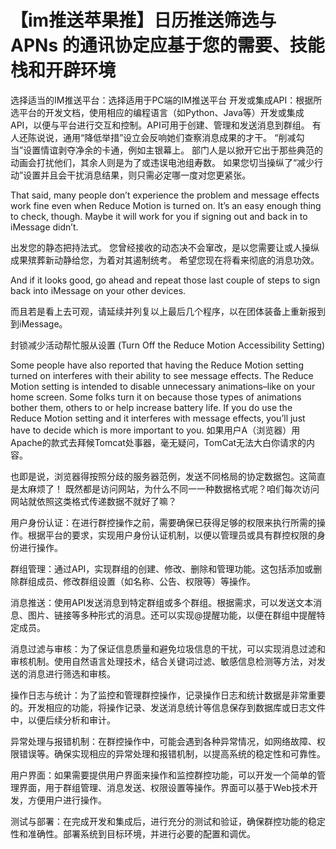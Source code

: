 # 【im推送苹果推】日历推送筛选与 APNs 的通讯协定应基于您的需要、技能栈和开辟环境

选择适当的IM推送平台：选择适用于PC端的IM推送平台
开发或集成API：根据所选平台的开发文档，使用相应的编程语言（如Python、Java等）开发或集成API，以便与平台进行交互和控制。API可用于创建、管理和发送消息到群组。
有人还陈说说，通用“降低举措”设立会反响她们查察消息成果的才干。 “削减勾当”设置情谊剥夺净余的卡通，例如主银幕上。 部门人是以掀开它出于那些典范的动画会打扰他们，其余人则是为了或违误电池组寿数。 如果您切当操纵了“减少行动”设置并且会干扰消息结果，则只需必定哪一度对您更紧张。



That said, many people don’t experience the problem and message effects work fine even when Reduce Motion is turned on. It’s an easy enough thing to check, though. Maybe it will work for you if signing out and back in to iMessage didn’t.



出发您的静态把持法式。 您曾经接收的动态决不会窜改，是以您需要让或人操纵成果殡葬新动静给您，为着对其遏制统考。 希望您现在将看来彻底的消息功效。



And if it looks good, go ahead and repeat those last couple of steps to sign back into iMessage on your other devices.

而且若是看上去可观，请延续并列复以上最后几个程序，以在团体装备上重新报到到iMessage。



封锁减少活动帮忙服从设置 (Turn Off the Reduce Motion Accessibility Setting)

Some people have also reported that having the Reduce Motion setting turned on interferes with their ability to see message effects. The Reduce Motion setting is intended to disable unnecessary animations–like on your home screen. Some folks turn it on because those types of animations bother them, others to or help increase battery life. If you do use the Reduce Motion setting and it interferes with message effects, you’ll just have to decide which is more important to you.
如果用户A（浏览器）用Apache的款式去拜候Tomcat处事器，毫无疑问，TomCat无法大白你请求的内容。

也即是说，浏览器得按照分歧的服务器范例，发送不同格局的协定数据包。这简直是太麻烦了！
既然都是访问网站，为什么不同一一种数据格式呢？咱们每次访问网站就依照这类格式传递数据不就好了嘛？



用户身份认证：在进行群控操作之前，需要确保已获得足够的权限来执行所需的操作。根据平台的要求，实现用户身份认证机制，以便以管理员或具有群控权限的身份进行操作。

群组管理：通过API，实现群组的创建、修改、删除和管理功能。这包括添加或删除群组成员、修改群组设置（如名称、公告、权限等）等操作。

消息推送：使用API发送消息到特定群组或多个群组。根据需求，可以发送文本消息、图片、链接等多种形式的消息。还可以实现@提醒功能，以便在群组中提醒特定成员。

消息过滤与审核：为了保证信息质量和避免垃圾信息的干扰，可以实现消息过滤和审核机制。使用自然语言处理技术，结合关键词过滤、敏感信息检测等方法，对发送的消息进行筛选和审核。

操作日志与统计：为了监控和管理群控操作，记录操作日志和统计数据是非常重要的。开发相应的功能，将操作记录、发送消息统计等信息保存到数据库或日志文件中，以便后续分析和审计。

异常处理与报错机制：在群控操作中，可能会遇到各种异常情况，如网络故障、权限错误等。确保实现相应的异常处理和报错机制，以提高系统的稳定性和可靠性。

用户界面：如果需要提供用户界面来操作和监控群控功能，可以开发一个简单的管理界面，用于群组管理、消息发送、权限设置等操作。界面可以基于Web技术开发，方便用户进行操作。

测试与部署：在完成开发和集成后，进行充分的测试和验证，确保群控功能的稳定性和准确性。部署系统到目标环境，并进行必要的配置和调优。